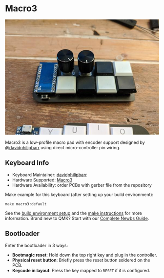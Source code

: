 # Macro3

![Macro3](https://github.com/davidphilipbarr/Macropads/raw/main/macro3/IMG_20200703_170424.jpg)

Macro3 is a low-profile macro pad with encoder support designed by [@davidphilipbarr](https://github.com/davidphilipbarr) using direct micro-controller pin wiring.

## Keyboard Info

* Keyboard Maintainer: [davidphilipbarr](https://github.com/davidphilipbarr)
* Hardware Supported: [Macro3](https://github.com/davidphilipbarr/Macropads/tree/main/macro3)
* Hardware Availability: order PCBs with gerber file from the repository

Make example for this keyboard (after setting up your build environment):

    make macro3:default

See the [build environment setup](https://docs.qmk.fm/#/getting_started_build_tools) and the [make instructions](https://docs.qmk.fm/#/getting_started_make_guide) for more information. Brand new to QMK? Start with our [Complete Newbs Guide](https://docs.qmk.fm/#/newbs).

## Bootloader

Enter the bootloader in 3 ways:

* **Bootmagic reset**: Hold down the top right key and plug in the controller.
* **Physical reset button**: Briefly press the reset button soldered on the PCB.
* **Keycode in layout**: Press the key mapped to `RESET` if it is configured.

